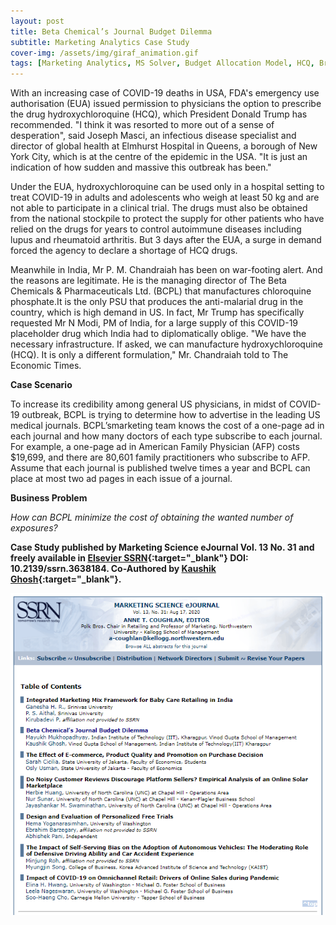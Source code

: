 ```yaml
---
layout: post
title: Beta Chemical’s Journal Budget Dilemma
subtitle: Marketing Analytics Case Study
cover-img: /assets/img/giraf_animation.gif
tags: [Marketing Analytics, MS Solver, Budget Allocation Model, HCQ, Brand Management]
---
```


With an increasing case of COVID-19 deaths in USA, FDA's emergency use authorisation (EUA) issued permission to physicians the option to prescribe the drug hydroxychloroquine (HCQ), which President Donald Trump has recommended. "I think it was resorted to more out of a sense of desperation", said Joseph Masci, an infectious disease specialist and director of global health at Elmhurst Hospital in Queens, a borough of New York City, which is at the centre of the epidemic in the USA. "It is just an indication of how sudden and massive this outbreak has been." 

Under the EUA, hydroxychloroquine can be used only in a hospital setting to treat COVID-19 in adults and adolescents who weigh at least 50 kg and are not able to participate in a clinical trial. The drugs must also be obtained from the national stockpile to protect the supply for other patients who have relied on the drugs for years to control autoimmune diseases including lupus and rheumatoid arthritis. But 3 days after the EUA, a surge in demand forced the agency to declare a shortage of HCQ drugs.

Meanwhile in India, Mr P. M. Chandraiah has been on war-footing alert. And the reasons are legitimate. He is the managing director of The Beta Chemicals & Pharmaceuticals Ltd. (BCPL) that manufactures chloroquine phosphate.It is the only PSU that produces the anti-malarial drug in the country, which is high
demand in US. In fact, Mr Trump has specifically requested Mr N Modi, PM of India, for a large supply of this COVID-19 placeholder drug which India had to diplomatically oblige. "We have the necessary infrastructure. If asked, we can manufacture hydroxychloroquine (HCQ). It is only a different formulation," Mr. Chandraiah told to The Economic Times. 

**Case Scenario**

To increase its credibility among general US physicians, in midst of COVID-19 outbreak, BCPL is trying to determine how to advertise in the leading US medical journals. BCPL’smarketing team knows the cost of a one-page ad in each journal and how many doctors of each type subscribe to each journal. For example, a one-page ad in American Family Physician (AFP) costs $19,699, and there are 80,601 family practitioners who subscribe to AFP. Assume that each journal is published twelve times a year and BCPL can place at most two ad pages in each issue of a journal.

**Business Problem** 

*How can BCPL minimize the cost of obtaining the wanted number of exposures?*

**Case Study published by Marketing Science eJournal Vol. 13 No. 31 and freely available in [Elsevier SSRN](https://papers.ssrn.com/sol3/papers.cfm?abstract_id=3638184){:target="_blank"} DOI: 10.2139/ssrn.3638184. Co-Authored by [Kaushik Ghosh](https://papers.ssrn.com/sol3/cf_dev/AbsByAuth.cfm?per_id=4021364){:target="_blank"}.**

![](/assets/img/marketingscience_ejournal.PNG)
